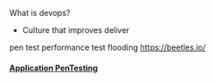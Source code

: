 
What is devops?
- Culture that improves deliver

pen test 
performance test 
flooding 
https://beetles.io/
#### [Application PenTesting](https://beetles.io/# "More Details")